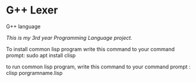 # G++ Lexer
 G++ language

*This is my 3rd year Programming Language project.*

To install common lisp program write this command to your command prompt:
sudo apt install clisp

to run common lisp program, write this command to your command prompt :
clisp porgramname.lisp

